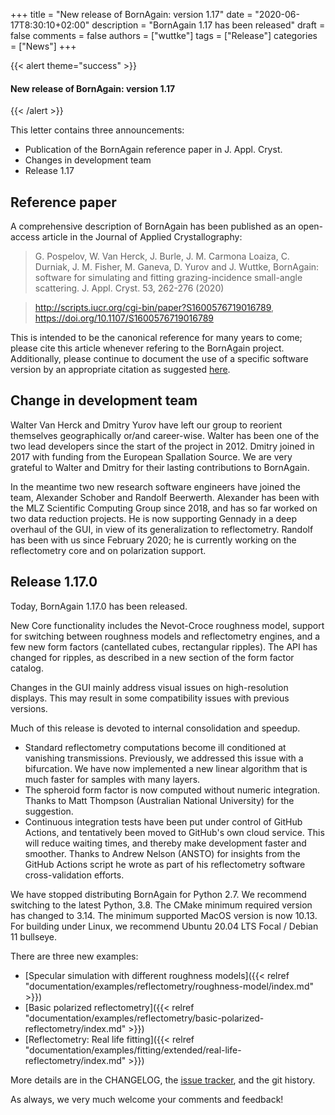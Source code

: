 +++
title = "New release of BornAgain: version 1.17"
date = "2020-06-17T8:30:10+02:00"
description = "BornAgain 1.17 has been released"
draft = false
comments = false
authors = ["wuttke"]
tags = ["Release"]
categories = ["News"]
+++

{{< alert theme="success" >}}
#### New release of BornAgain: version 1.17
{{< /alert >}}

This letter contains three announcements:
+ Publication of the BornAgain reference paper in J. Appl. Cryst.
+ Changes in development team
+ Release 1.17

## Reference paper ##

A comprehensive description of BornAgain has been published as an open-access
article in the Journal of Applied Crystallography:

> G. Pospelov, W. Van Herck, J. Burle, J. M. Carmona Loaiza, C. Durniak, J. M. Fisher, M. Ganeva, D. Yurov and J. Wuttke, BornAgain: software for simulating and fitting grazing-incidence small-angle scattering. J. Appl. Cryst. 53, 262-276 (2020)

> http://scripts.iucr.org/cgi-bin/paper?S1600576719016789, https://doi.org/10.1107/S1600576719016789

This is intended to be the canonical reference for many years to come;
please cite this article whenever refering to the BornAgain project.
Additionally, please continue to document the use of a specific software
version by an appropriate citation as suggested [here](https://www.bornagainproject.org/documentation/howto/cite).

## Change in development team ##

Walter Van Herck and Dmitry Yurov have left our group to reorient themselves
geographically or/and career-wise. Walter has been one of the two lead
developers since the start of the project in 2012. Dmitry joined in 2017
with funding from the European Spallation Source. We are very grateful to
Walter and Dmitry for their lasting contributions to BornAgain.

In the meantime two new research software engineers have joined the team,
Alexander Schober and Randolf Beerwerth. Alexander has been with the MLZ
Scientific Computing Group since 2018, and has so far worked on two data
reduction projects. He is now supporting Gennady in a deep overhaul of the
GUI, in view of its generalization to reflectometry. Randolf has been with
us since February 2020; he is currently working on the reflectometry core
and on polarization support.

## Release 1.17.0 ##

Today, BornAgain 1.17.0 has been released.

New Core functionality includes the Nevot-Croce roughness model, support
for switching between roughness models and reflectometry engines, and a few
new form factors (cantellated cubes, rectangular ripples). The API has changed
for ripples, as described in a new section of the form factor catalog.

Changes in the GUI mainly address visual issues on high-resolution displays.
This may result in some compatibility issues with previous versions.

Much of this release is devoted to internal consolidation and speedup.
- Standard reflectometry computations become ill conditioned at vanishing
transmissions. Previously, we addressed this issue with a bifurcation.
We have now implemented a new linear algorithm that is much faster for
samples with many layers.
- The spheroid form factor is now computed without numeric integration.
Thanks to Matt Thompson (Australian National University) for the suggestion.
- Continuous integration tests have been put under control of GitHub Actions,
and tentatively been moved to GitHub's own cloud service. This will reduce
waiting times, and thereby make development faster and smoother. Thanks to
Andrew Nelson (ANSTO) for insights from the GitHub Actions script he wrote
as part of his reflectometry software cross-validation efforts.

We have stopped distributing BornAgain for Python 2.7. We recommend switching to
the latest Python, 3.8. The CMake minimum required version has changed
to 3.14. The minimum supported MacOS version is now 10.13. For building under
Linux, we recommend Ubuntu 20.04 LTS Focal / Debian 11 bullseye.

There are three new examples:
+ [Specular simulation with different roughness models]({{< relref "documentation/examples/reflectometry/roughness-model/index.md" >}})
+ [Basic polarized reflectometry]({{< relref "documentation/examples/reflectometry/basic-polarized-reflectometry/index.md" >}})
+ [Reflectometry: Real life fitting]({{< relref "documentation/examples/fitting/extended/real-life-reflectometry/index.md" >}})

More details are in the CHANGELOG, the [issue tracker](http://apps.jcns.fz-juelich.de/redmine/versions/51), and the git history.

As always, we very much welcome your comments and feedback!
